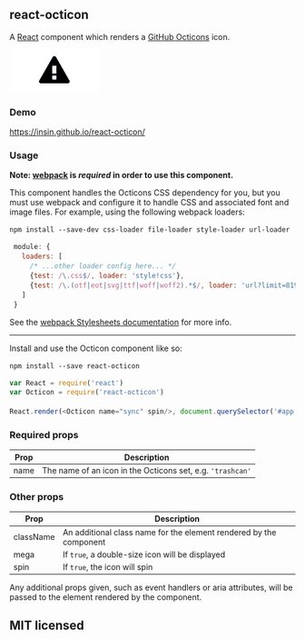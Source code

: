 ## react-octicon

A [React](https://facebook.github.io/react/) component which renders a [GitHub Octicons](https://octicons.github.com/) icon.

![All Octicons](octicons.gif)

### Demo

https://insin.github.io/react-octicon/

### Usage

**Note: [webpack](http://webpack.github.io/) is _required_ in order to use this component.**

This component handles the Octicons CSS dependency for you, but you must use webpack and configure it to handle CSS and associated font and image files.
For example, using the following webpack loaders:

```
npm install --save-dev css-loader file-loader style-loader url-loader
```

```js
 module: {
   loaders: [
     /* ...other loader config here... */
     {test: /\.css$/, loader: 'style!css'},
     {test: /\.(otf|eot|svg|ttf|woff|woff2).*$/, loader: 'url?limit=8192'}
   ]
 }
```

See the [webpack Stylesheets documentation](http://webpack.github.io/docs/stylesheets.html) for more info.

----

Install and use the Octicon component like so:

```
npm install --save react-octicon
```

```js
var React = require('react')
var Octicon = require('react-octicon')

React.render(<Octicon name="sync" spin/>, document.querySelector('#app'))
```

### Required props

Prop | Description
---- | -------------
name | The name of an icon in the Octicons set, e.g. `'trashcan'`

### Other props

Prop | Description
---- | -------------
className | An additional class name for the element rendered by the component
mega | If `true`, a double-size icon will be displayed
spin | If `true`, the icon will spin

Any additional props given, such as event handlers or aria attributes, will be passed to the element rendered by the component.

## MIT licensed
